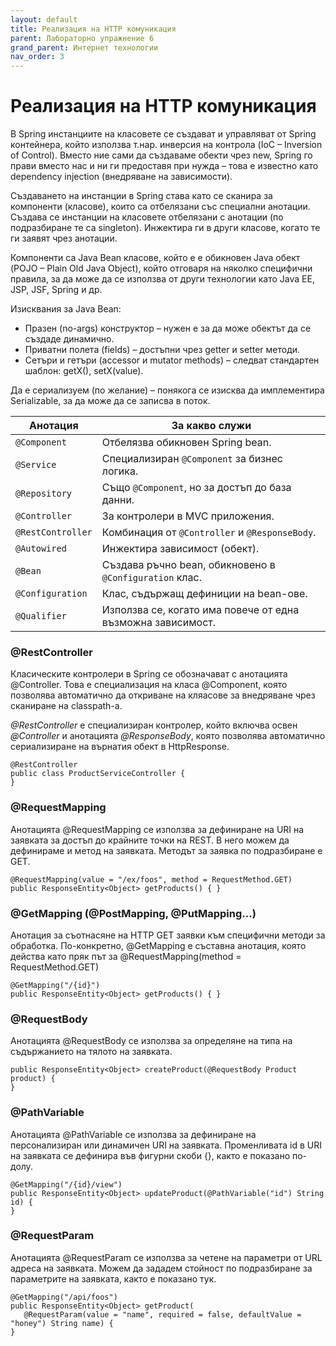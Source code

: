 ```yaml
---
layout: default
title: Реализация на HTTP комуникация
parent: Лабораторно упражнение 6
grand_parent: Интернет технологии
nav_order: 3
---
```


# Реализация на HTTP комуникация

В Spring инстанциите на класовете се създават и управляват от Spring контейнера, който използва т.нар. инверсия на контрола (IoC – Inversion of Control). Вместо ние сами да създаваме обекти чрез new, Spring го прави вместо нас и ни ги предоставя при нужда – това е известно като dependency injection (внедряване на зависимости). 

Създаването на инстанции в Spring става като се сканира за компоненти (класове), които са отбелязани със специални анотации. Създава се инстанции на класовете отбелязани с анотации (по подразбиране те са singleton). Инжектира ги в други класове, когато те ги заявят чрез анотации.

Компоненти са Java Bean класове, който е е обикновен Java обект (POJO – Plain Old Java Object), който отговаря на няколко специфични правила, за да може да се използва от други технологии като Java EE, JSP, JSF, Spring и др.

Изисквания за Java Bean:
- Празен (no-args) конструктор – нужен е за да може обектът да се създаде динамично.
- Приватни полета (fields) – достъпни чрез getter и setter методи.
- Сетъри и гетъри (accessor и mutator methods) – следват стандартен шаблон: getX(), setX(value).

Да е сериализуем (по желание) – понякога се изисква да имплементира Serializable, за да може да се записва в поток.



| Анотация         | За какво служи                                  |
|------------------|--------------------------------------------------|
| `@Component`     | Отбелязва обикновен Spring bean.                |
| `@Service`       | Специализиран `@Component` за бизнес логика.    |
| `@Repository`    | Също `@Component`, но за достъп до база данни.  |
| `@Controller`    | За контролери в MVC приложения.                 |
| `@RestController`| Комбинация от `@Controller` и `@ResponseBody`.  |
| `@Autowired`     | Инжектира зависимост (обект).                   |
| `@Bean`          | Създава ръчно bean, обикновено в `@Configuration` клас. |
| `@Configuration` | Клас, съдържащ дефиниции на bean-ове.           |
| `@Qualifier`     | Използва се, когато има повече от една възможна зависимост. |

### @RestController

Класическите контролери в Spring се обозначават с анотацията @Controller. Това е специализация на класа @Component, която позволява автоматично да откриване на кляасове за внедряване чрез сканиране на classpath-a.

_@RestController_ е специализиран контролер, който включва освен _@Controller_ и анотацията _@ResponseBody_, която позволява автоматично сериализиране на върнатия обект в HttpResponse.

```
@RestController
public class ProductServiceController { 
}
```

### @RequestMapping

Анотацията @RequestMapping се използва за дефиниране на URI на заявката за достъп до крайните точки на REST. В него можем да дефинираме и метод на заявката. Методът за заявка по подразбиране е GET.

```
@RequestMapping(value = "/ex/foos", method = RequestMethod.GET)
public ResponseEntity<Object> getProducts() { }
```

### @GetMapping (@PostMapping, @PutMapping…)

Анотация за съотнасяне на HTTP GET заявки към специфични методи за обработка. По-конкретно, @GetMapping е съставна анотация, която действа като пряк път за @RequestMapping(method = RequestMethod.GET)

```
@GetMapping("/{id}")
public ResponseEntity<Object> getProducts() { }
```

### @RequestBody

Анотацията @RequestBody се използва за определяне на типа на съдържанието на тялото на заявката.

```
public ResponseEntity<Object> createProduct(@RequestBody Product product) {
}
```

### @PathVariable

Анотацията @PathVariable се използва за дефиниране на персонализиран или динамичен URI на заявката. Променливата id в URI на заявката се дефинира във фигурни скоби {}, както е показано по-долу.

```
@GetMapping("/{id}/view")
public ResponseEntity<Object> updateProduct(@PathVariable("id") String id) {
}
```

### @RequestParam

Анотацията @RequestParam се използва за четене на параметри от URL адреса на заявката. Можем да зададем стойност по подразбиране за параметрите на заявката, както е показано тук.

```
@GetMapping("/api/foos")
public ResponseEntity<Object> getProduct(
   @RequestParam(value = "name", required = false, defaultValue = "honey") String name) {
}
```


